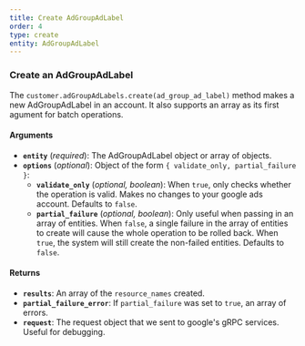 ```yaml
---
title: Create AdGroupAdLabel
order: 4
type: create
entity: AdGroupAdLabel
---
```


### Create an AdGroupAdLabel

The `customer.adGroupAdLabels.create(ad_group_ad_label)` method makes a new AdGroupAdLabel in an account. It also supports an array as its first agument for batch operations.

#### Arguments

- **`entity`** (_required_): The AdGroupAdLabel object or array of objects.
- **`options`** (_optional_): Object of the form `{ validate_only, partial_failure }`:
  - **`validate_only`** (_optional, boolean_): When `true`, only checks whether the operation is valid. Makes no changes to your google ads account. Defaults to `false`.
  - **`partial_failure`** (_optional, boolean_): Only useful when passing in an array of entities. When `false`, a single failure in the array of entities to create will cause the whole operation to be rolled back. When `true`, the system will still create the non-failed entities. Defaults to `false`.

#### Returns

- **`results`**: An array of the `resource_names` created.
- **`partial_failure_error`**: If `partial_failure` was set to `true`, an array of errors.
- **`request`**: The request object that we sent to google's gRPC services. Useful for debugging.
